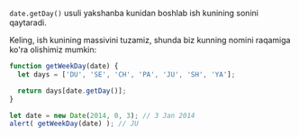 `date.getDay()` usuli yakshanba kunidan boshlab ish kunining sonini qaytaradi.

Keling, ish kunining massivini tuzamiz, shunda biz kunning nomini raqamiga ko'ra olishimiz mumkin:

```js run demo
function getWeekDay(date) {
  let days = ['DU', 'SE', 'CH', 'PA', 'JU', 'SH', 'YA'];

  return days[date.getDay()];
}

let date = new Date(2014, 0, 3); // 3 Jan 2014
alert( getWeekDay(date) ); // JU
```
